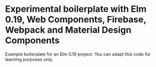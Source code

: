 # Experimental boilerplate with Elm 0.19, Web Components, Firebase, Webpack and Material Design Components

Example boilerplate for an Elm 0.19 project. You can adapt this code for learning purposes only.
